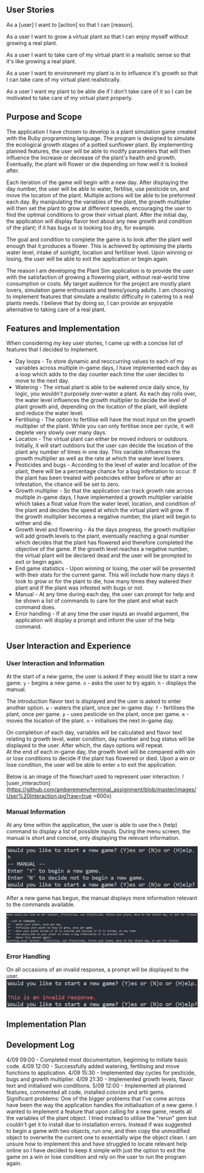 ## User Stories
As a [user] I want to [action] so that I can [reason].

As a user I want to grow a virtual plant so that I can enjoy myself without growing a real plant.

As a user I want to take care of my virtual plant in a realistic sense so that it's like growing a real plant. 

As a user I want to environment my plant is in to influence it's growth so that I can take care of my virtual plant realistically.

As a user I want my plant to be able die if I don't take care of it so I can be motivated to take care of my virtual plant properly.

## Purpose and Scope
The application I have chosen to develop is a plant simulation game created with the Ruby programming language. The program is designed to simulate the ecological growth stages of a potted sunflower plant. By implementing planned features, the user will be able to modify parameters that will then influence the increase or decrease of the plant's health and growth. Eventually, the plant will flower or die depending on how  well it is looked after.
<p>
Each iteration of the game will begin with a new day. After displaying the day number, the user will be able to water, fertilise, use pesticide on, and move the location of the plant. Multiple actions will be able to be preformed each day. By manipulating the variables  of the plant, the growth multiplier will then set the plant to grow at different speeds, encouraging the user to find the optimal conditions to grow their virtual plant. After the initial day, the application will display flavor text about any new growth and condition of the plant; if it has bugs or is looking too dry, for example.
<p>
The goal and condition to complete the game is to look after the plant well enough that it produces a flower. This is achieved by optimising the plants water level, intake of sunlight, location and fertiliser level. Upon winning or losing, the user will be able to exit the application or begin again.
<p>
The reason I am developing the Plant Sim application is to provide the user with the satisfaction of growing a flowering plant, without real-world time consumption or costs. My target audience for the project are mostly plant lovers, simulation game enthusiasts and teens/young adults. I am choosing to implement features that simulate a realistic difficulty in catering to a real plants needs. I believe that by doing so, I can provide an enjoyable alternative to taking care of a real plant. 

## Features and Implementation
When considering my key user stories, I came up with a concise list of features that I decided to implement.
- Day loops - To store dynamic and reoccurring values to each of my variables across multiple in-game days, I have implemented each day as a loop which adds to the day counter each time the user decides to move to the next day.
- Watering - The virtual plant is able to be watered once daily since, by logic, you wouldn't purposely over-water a plant. As each day rolls over, the water level influences the growth multiplier to decide the level of plant growth and, depending on the location of the plant, will deplete and reduce the water level.
- Fertilising - The option to fertilise will have the most input on the growth multiplier of the plant. While you can only fertilise once per cycle, it will deplete very slowly over many days.
- Location - The virtual plant can either be moved indoors or outdoors. Initially, it will start outdoors but the user can decide the location of the plant any number of times in one day. This variable influences the growth multiplier as well as the rate at which the water level lowers.
- Pesticides and bugs - According to the level of water and location of the plant, there will be a percentage chance for a bug infestation to occur. If the plant has been treated with pesticides either before or after an infestation, the chance will be set to zero. 
- Growth multiplier - So that the application can track growth rate across multiple in-game days, I have implemented a growth multiplier variable which takes a float value from the water level, location, and condition of the plant and decides the speed at which the virtual plant will grow. If the growth multiplier becomes a negative number, the plant will begin to wither and die.
- Growth level and flowering - As the days progress, the growth multiplier will add growth levels to the plant, eventually reaching a goal number which decides that the plant has flowered and therefore completed the objective of the game. If the growth level reaches a negative number, the virtual plant will be declared dead and the user will be prompted to exit or begin again.
- End game statistics - Upon winning or losing, the user will be presented with their stats for the current game. This will include how many days it took to grow or for the plant to die, how many times they watered their plant and if the plant was infested with bugs or not. 
- Manual - At any time during each day, the user can prompt for help and be shown a list of commands to care for the plant and what each command does.
- Error handling - If at any time the user inputs an invalid argument, the application will display a prompt and inform the user of the help command. 

## User Interaction and Experience
### User Interaction and Information
At the start of a new game, the user is asked if they would like to start a new game. 
`y` - begins a new game.
`n` - asks the user to try again.
`h` - displays the manual.

The introduction flavor text is displayed and the user is asked to enter another option.
`w` - waters the plant, once per in-game day.
`f` - fertilises the plant, once per game.
`p` - uses pesticide on the plant, once per game.
`m` - moves the location of the plant. 
`n` - initialises the next in-game day.

On completion of each day, variables will be calculated and flavor text relating to growth level, water condition, day number and bug status will be displayed to the user. After which, the days options will repeat. 
<br> At the end of each in-game day, the growth level will be compared with win or lose conditions to decide if the plant has flowered or died. Upon a win or lose condition, the user will be able to enter `e` to exit the application.

Below is an image of the flowchart used to represent user interaction.
![user_interaction](https://github.com/amberemeny/terminal_assignment/blob/master/images/User%20Interaction.jpg?raw=true =600x)

### Manual Information 
At any time within the application, the user is able to use the `h` (help) command to display a list of possible inputs. 
During the menu screen, the manual is short and concise, only displaying the relevant information. 

![new_game_manual](https://github.com/amberemeny/terminal_assignment/blob/master/images/new_game_manual.png?raw=true)

After a new game has begun, the manual displays more information relevant to the commands available.

![in_game_manual](https://github.com/amberemeny/terminal_assignment/blob/master/images/in_game_manual.png?raw=true)

### Error Handling
On all occasions of an invalid response, a prompt will be displayed to the user. 
![error_handling](https://github.com/amberemeny/terminal_assignment/blob/master/images/error_handling.png?raw=true)

## Implementation Plan

## Development Log

 4/09 09:00 - Completed most documentation, beginning to initiate basic code.
 4/09 12:00 - Successfully added watering, fertilising and move functions to application. 
 4/09 15:30 - Implemented day cycles for pesticide, bugs and growth multiplier.
 4/09 21:30 - Implemented growth levels, flavor text and initialised win conditions.
 5/09 12:00 - Implemented all planned features, commented all code, installed colorize and artii gems.
 </br>
Significant problems:
	One of the bigger problems that I've come across have been the way the application handles the initialisation of a new game. I wanted to implement a feature that upon calling for a new game, resets all the variables of the plant object. I tried instead to utilise the "rerun" gem but couldn't get it to install due to installation errors. Instead if was suggested to begin a game with two objects, run one, and then copy the unmodified object to overwrite the current one to essentially wipe the object clean. I am unsure how to implement this and have struggled to locate relevant help online so I have decided to keep it simple with just the option to exit the game on a win or lose condition and rely on the user to run the program again.



